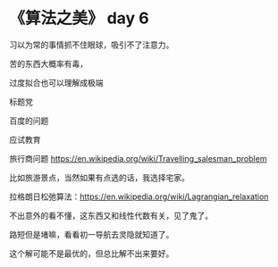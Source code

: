 # 《算法之美》 day 6

习以为常的事情抓不住眼球，吸引不了注意力。


苦的东西大概率有毒，

过度拟合也可以理解成极端

标题党

百度的问题

应试教育

旅行商问题
https://en.wikipedia.org/wiki/Travelling_salesman_problem

比如旅游景点，当然如果有点选的话，我选择宅家。

拉格朗日松弛算法：https://en.wikipedia.org/wiki/Lagrangian_relaxation

不出意外的看不懂，这东西又和线性代数有关，见了鬼了。

路短但是堵嘛，看看初一导航去灵隐就知道了。

这个解可能不是最优的，但总比解不出来要好。



